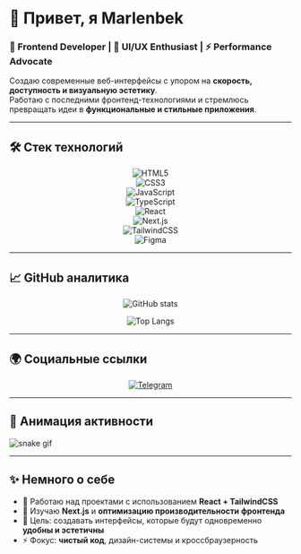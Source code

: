 # 👋 Привет, я Marlenbek  

### 🚀 Frontend Developer | 🎨 UI/UX Enthusiast | ⚡ Performance Advocate  

Создаю современные веб-интерфейсы с упором на **скорость, доступность и визуальную эстетику**.  
Работаю с последними фронтенд-технологиями и стремлюсь превращать идеи в **функциональные и стильные приложения**.  

---

## 🛠️ Стек технологий  

<div align="center">
  
![HTML5](https://img.shields.io/badge/-HTML5-E34F26?style=for-the-badge&logo=html5&logoColor=white)  
![CSS3](https://img.shields.io/badge/-CSS3-1572B6?style=for-the-badge&logo=css3&logoColor=white)  
![JavaScript](https://img.shields.io/badge/-JavaScript-F7DF1E?style=for-the-badge&logo=javascript&logoColor=black)  
![TypeScript](https://img.shields.io/badge/-TypeScript-3178C6?style=for-the-badge&logo=typescript&logoColor=white)  
![React](https://img.shields.io/badge/-React-20232A?style=for-the-badge&logo=react&logoColor=61DAFB)  
![Next.js](https://img.shields.io/badge/-Next.js-000000?style=for-the-badge&logo=next.js&logoColor=white)  
![TailwindCSS](https://img.shields.io/badge/-TailwindCSS-06B6D4?style=for-the-badge&logo=tailwindcss&logoColor=white)  
![Figma](https://img.shields.io/badge/-Figma-F24E1E?style=for-the-badge&logo=figma&logoColor=white)  

</div>  

---

## 📈 GitHub аналитика  

<div align="center">

![GitHub stats](https://github-readme-stats.vercel.app/api?username=Marlenbek&show_icons=true&theme=radical&hide_border=true&count_private=true)  

![Top Langs](https://github-readme-stats.vercel.app/api/top-langs/?username=Marlenbek&layout=compact&theme=radical&hide_border=true)  

</div>  

---

## 🌍 Социальные ссылки  

<div align="center">
  
[![Telegram](https://img.shields.io/badge/Telegram-26A5E4?style=for-the-badge&logo=telegram&logoColor=white)](https://t.me/https://t.me/marlenbek_03)  

 

</div>  

---

## 🐍 Анимация активности  

![snake gif](https://github.com/Marlenbek/Marlenbek/blob/output/github-contribution-grid-snake.svg)  

---

## ✨ Немного о себе  

- 🔭 Работаю над проектами с использованием **React + TailwindCSS**  
- 🌱 Изучаю **Next.js** и **оптимизацию производительности фронтенда**  
- 🎯 Цель: создавать интерфейсы, которые будут одновременно **удобны и эстетичны**  
- ⚡ Фокус: **чистый код**, дизайн-системы и кроссбраузерность  
